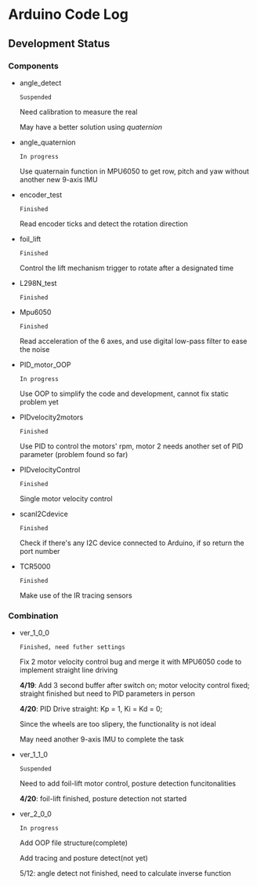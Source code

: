 # Arduino Code Log

## Development Status
### Components

- angle_detect

    `Suspended`

    Need calibration to measure the real 
    
    May have a better solution using *quaternion*

- angle_quaternion

    `In progress`

    Use quaternain function in MPU6050 to get row, pitch and yaw without another new 9-axis IMU

- encoder_test

    `Finished`

    Read encoder ticks and detect the rotation direction

- foil_lift

    `Finished`

    Control the lift mechanism trigger to rotate after a designated time

- L298N_test

    `Finished`

- Mpu6050

    `Finished`

    Read acceleration of the 6 axes, and use digital low-pass filter to ease the noise

- PID_motor_OOP

    `In progress`

    Use OOP to simplify the code and development, cannot fix static problem yet

- PIDvelocity2motors

    `Finished`

    Use PID to control the motors' rpm, motor 2 needs another set of PID parameter (problem found so far)

- PIDvelocityControl

    `Finished`

    Single motor velocity control

- scanI2Cdevice

    `Finished`

    Check if there's any I2C device connected to Arduino, if so return the port number

- TCR5000

    `Finished`

    Make use of the IR tracing sensors

### Combination

- ver_1_0_0

    `Finished, need futher settings`

    Fix 2 motor velocity control bug and merge it with MPU6050 code to implement straight line driving

    **4/19**: Add 3 second buffer after switch on; motor velocity control fixed; straight finished but need to PID parameters in person
    
    **4/20**: PID Drive straight: Kp = 1, Ki = Kd = 0; 

    Since the wheels are too slipery, the functionality is not ideal
    
    May need another 9-axis IMU to complete the task

- ver_1_1_0

    `Suspended`

    Need to add foil-lift motor control, posture detection funcitonalities

    **4/20**: foil-lift finished, posture detection not started

- ver_2_0_0

    `In progress`

    Add OOP file structure(complete)

    Add tracing and posture detect(not yet)

    5/12: angle detect not finished, need to calculate inverse function
